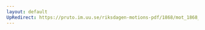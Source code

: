 ```yaml
---
layout: default
UpRedirect: https://pruto.im.uu.se/riksdagen-motions-pdf/1868/mot_1868__ak__285/mot_1868__ak__285-001.pdf
---
```

